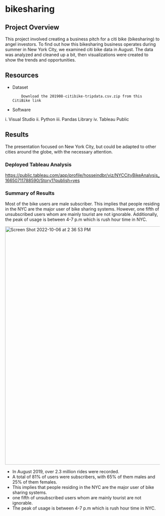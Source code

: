 # bikesharing
## Project Overview
This project involved creating a business pitch for a citi bike (bikesharing) to angel investors. To find out how this bikesharing business operates during summer in New York City, we examined citi bike data in August. The data was analyzed and cleaned up a bit, then visualizations were created to show the trends and opportunities.

## Resources
* Dataset
          
          Download the 201908-citibike-tripdata.csv.zip from this CitiBike link

* Software

i. Visual Studio 
ii. Python
iii. Pandas Library
iv. Tableau Public

## Results

The presentation focused on New York City, but could be adapted to other cities around the globe, with the necessary attention.

### Deployed Tableau Analysis
https://public.tableau.com/app/profile/hosseindbr/viz/NYCCityBikeAnalysis_16650711788590/Story1?publish=yes

### Summary of Results

Most of the bike users are male subscriber. This implies that people residing in the NYC are the major user of bike sharing systems. However, one fifth of unsubscribed users  whom are mainly tourist are not ignorable. Additionally, the peak of usage is between 4-7 p.m which is rush hour time in NYC.

<img width="775" alt="Screen Shot 2022-10-06 at 2 36 53 PM" src="https://user-images.githubusercontent.com/108313440/194392762-544da8d4-27e1-407c-b782-a91781f0adf1.png">

* In August 2019, over 2.3 million rides were recorded.
* A total of 81% of users were subscribers, with 65% of them males and 25% of them females.
* This implies that people residing in the NYC are the major user of bike sharing systems.
* one fifth of unsubscribed users  whom are mainly tourist are not ignorable. 
* The peak of usage is between 4-7 p.m which is rush hour time in NYC.



